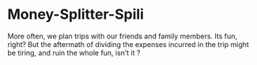 # Money-Splitter-Spili
More often, we plan trips with our friends and family members. Its fun, right? But the aftermath of dividing the expenses incurred in the trip might be tiring, and ruin the whole fun, isn’t it ?
